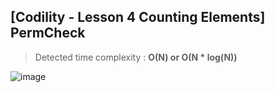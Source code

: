 ## [Codility - Lesson 4 Counting Elements] PermCheck

> Detected time complexity : **O(N) or O(N * log(N))**

![image](https://user-images.githubusercontent.com/22045163/104466321-6fbf7200-55f8-11eb-87f8-949a7dd4f0c1.png)
